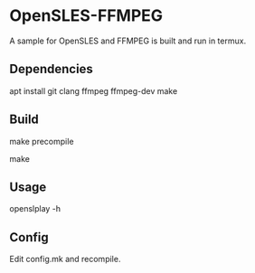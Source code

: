 # OpenSLES-FFMPEG
A sample for OpenSLES and FFMPEG is built and run in termux.

## Dependencies

apt install git clang ffmpeg ffmpeg-dev make

## Build

make precompile

make

## Usage

openslplay -h

## Config

Edit config.mk and recompile.
